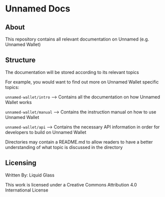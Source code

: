 # Unnamed Docs

## About
This repository contains all relevant documentation on Unnamed (e.g. Unnamed Wallet)

## Structure

The documentation will be stored according to its relevant topics

For example, you would want to find out more on Unnamed Wallet specific topics:

`unnamed-wallet/intro` --> Contains all the documentation on how Unnamed 
Wallet works

`unnamed-wallet/manual` --> Contains the instruction manual on how 
to use Unnamed Wallet

`unnamed-wallet/api` --> Contains the necessary API information in order 
for developers to build on Unnamed Wallet

Directories may contain a README.md to allow readers to have a 
better understanding of what topic is discussed in the directory

## Licensing

Written By: Liquid Glass

This work is licensed under a Creative Commons Attribution 4.0 
International License

